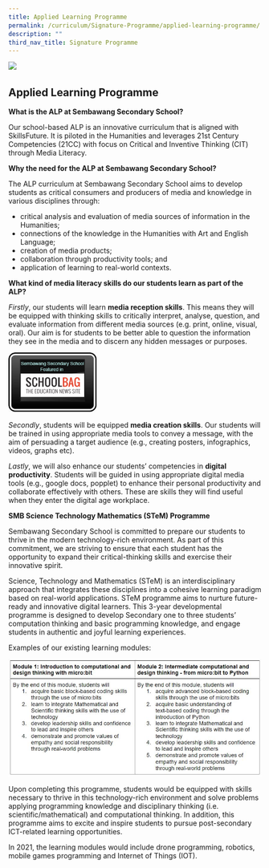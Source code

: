 ```yaml
---
title: Applied Learning Programme
permalink: /curriculum/Signature-Programme/applied-learning-programme/
description: ""
third_nav_title: Signature Programme
---
```

![](/images/Excite-River.jpeg)

## Applied Learning Programme


**What is the ALP at Sembawang Secondary School?**

Our school-based ALP is an innovative curriculum that is aligned with SkillsFuture. It is piloted in the Humanities and leverages 21st Century Competencies (21CC) with focus on Critical and Inventive Thinking (CIT) through Media Literacy.

**Why the need for the ALP at Sembawang Secondary School?**

The ALP curriculum at Sembawang Secondary School aims to develop students as critical consumers and producers of media and knowledge in various disciplines through:

*   critical analysis and evaluation of media sources of information in the Humanities;
*   connections of the knowledge in the Humanities with Art and English Language;
*   creation of media products;
*   collaboration through productivity tools; and
*   application of learning to real-world contexts.

**What kind of media literacy skills do our students learn as part of the ALP?**

_Firstly_, our students will learn **media reception skills**. This means they will be equipped with thinking skills to critically interpret, analyse, question, and evaluate information from different media sources (e.g. print, online, visual, oral). Our aim is for students to be better able to question the information they see in the media and to discern any hidden messages or purposes.

<img src="/images/schoolbag.jpeg" 
     style="width:35%">

_Secondly_, students will be equipped **media creation skills**. Our students will be trained in using appropriate media tools to convey a message, with the aim of persuading a target audience (e.g., creating posters, infographics, videos, graphs etc).

_Lastly_, we will also enhance our students’ competencies in **digital productivity**. Students will be guided in using appropriate digital media tools (e.g., google docs, popplet) to enhance their personal productivity and collaborate effectively with others. These are skills they will find useful when they enter the digital age workplace.

**SMB Science Technology Mathematics (STeM) Programme**


Sembawang Secondary School is committed to prepare our students to thrive in the modern technology-rich environment. As part of this commitment, we are striving to ensure that each student has the opportunity to expand their critical-thinking skills and exercise their innovative spirit.

Science, Technology and Mathematics (STeM) is an interdisciplinary approach that integrates these disciplines into a cohesive learning paradigm based on real-world applications. STeM programme aims to nurture future-ready and innovative digital learners. This 3-year developmental programme is designed to develop Secondary one to three students’ computation thinking and basic programming knowledge, and engage students in authentic and joyful learning experiences.

Examples of our existing learning modules:

![](/images/it5.jpeg)

Upon completing this programme, students would be equipped with skills necessary to thrive in this technology-rich environment and solve problems applying programming knowledge and disciplinary thinking (i.e. scientific/mathematical) and computational thinking. In addition, this programme aims to excite and inspire students to pursue post-secondary ICT-related learning opportunities.

In 2021, the learning modules would include drone programming, robotics, mobile games programming and Internet of Things (IOT).